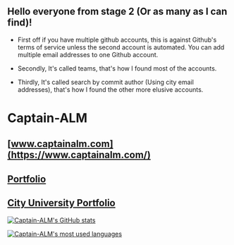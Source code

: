 ## Hello everyone from stage 2 (Or as many as I can find)!

- First off if you have multiple github accounts, this is against Github's terms of service unless the second account is automated. You can add multiple email addresses to one Github account.

- Secondly, It's called teams, that's how I found most of the accounts.

- Thirdly, It's called search by commit author (Using city email addresses), that's how I found the other more elusive accounts.

# Captain-ALM

## [www.captainalm.com](https://www.captainalm.com/)

## [Portfolio](https://portfolio.captainalm.com/)

## [City University Portfolio](https://cityuni.captainalm.com/)

[![Captain-ALM's GitHub stats](https://github-readme-stats.vercel.app/api?username=captain-alm&show_icons=true&theme=onedark&include_all_commits=true&hide_border=true)](https://github.com/captain-alm)

[![Captain-ALM's most used languages](https://github-readme-stats.vercel.app/api/top-langs/?username=captain-alm&theme=onedark&hide_border=true)](https://github.com/captain-alm)
